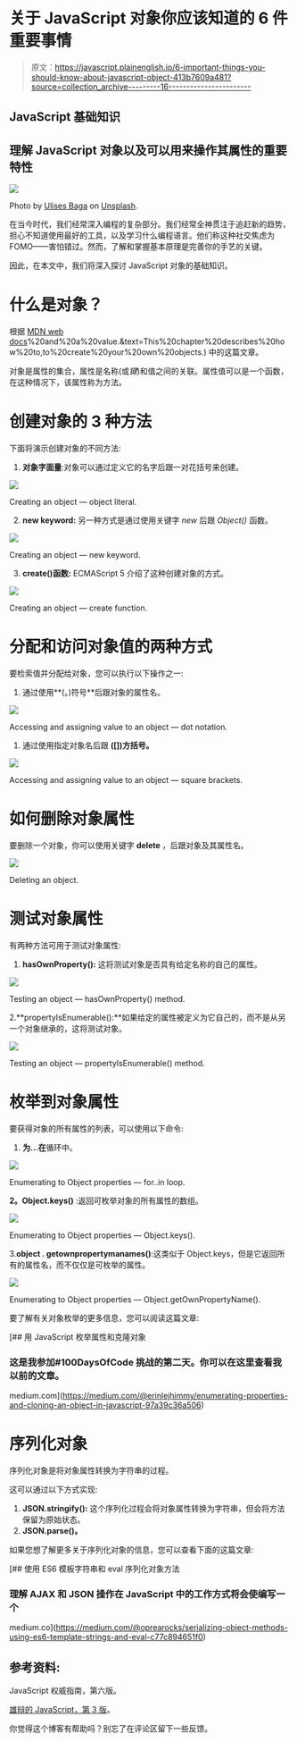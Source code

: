 # 关于 JavaScript 对象你应该知道的 6 件重要事情

> 原文：<https://javascript.plainenglish.io/6-important-things-you-should-know-about-javascript-object-413b7609a481?source=collection_archive---------16----------------------->

## JavaScript 基础知识

## 理解 JavaScript 对象以及可以用来操作其属性的重要特性

![](img/cd2266dc67f4dbda6cf82ddc7b069dd5.png)

Photo by [Ulises Baga](https://unsplash.com/@ulisesbaga?utm_source=unsplash&utm_medium=referral&utm_content=creditCopyText) on [Unsplash](https://unsplash.com/s/photos/javascript-objects?utm_source=unsplash&utm_medium=referral&utm_content=creditCopyText).

在当今时代，我们经常深入编程的复杂部分。我们经常全神贯注于追赶新的趋势，担心不知道使用最好的工具，以及学习什么编程语言。他们称这种社交焦虑为 FOMO——害怕错过。然而，了解和掌握基本原理是完善你的手艺的关键。

因此，在本文中，我们将深入探讨 JavaScript 对象的基础知识。

# 什么是对象？

根据 [MDN web docs](https://developer.mozilla.org/en-US/docs/Web/JavaScript/Guide/Working_with_Objects#:~:text=JavaScript%20is%20designed%20on%20a,or%20key)%20and%20a%20value.&text=This%20chapter%20describes%20how%20to,to%20create%20your%20own%20objects.) 中的这篇文章。

对象是属性的集合，属性是名称(或*键*)和值之间的关联。属性值可以是一个函数，在这种情况下，该属性称为方法。

# 创建对象的 3 种方法

下面将演示创建对象的不同方法:

1.  **对象字面量**:对象可以通过定义它的名字后跟一对花括号来创建。

![](img/6d73c663c7c83e80c114c0e903aff9c5.png)

Creating an object — object literal.

2. **new keyword:** 另一种方式是通过使用关键字 *new* 后跟 *Object()* 函数。

![](img/5f09a949c3eab9ee28594c311467e3b1.png)

Creating an object — new keyword.

3. **create()函数:** ECMAScript 5 介绍了这种创建对象的方式。

![](img/4d7a204282a4555ff7777edf997a1b51.png)

Creating an object — create function.

# **分配和访问对象值的两种方式**

要检索值并分配给对象，您可以执行以下操作之一:

1.  通过使用**(。)符号**后跟对象的属性名。

![](img/a77831e892bef4ad92bfd365fd5bfb88.png)

Accessing and assigning value to an object — dot notation.

1.  通过使用指定对象名后跟 **([])方括号。**

![](img/276676f6339cb8f42fbee4229f3a4c95.png)

Accessing and assigning value to an object — square brackets.

# 如何删除对象属性

要删除一个对象，你可以使用关键字 **delete** ，后跟对象及其属性名。

![](img/2ab6d4425c1772e130e27fdfc6d1efa7.png)

Deleting an object.

# 测试对象属性

有两种方法可用于测试对象属性:

1.  **hasOwnProperty():** 这将测试对象是否具有给定名称的自己的属性。

![](img/7bd93202c4692aac3bded3f67b2e3054.png)

Testing an object — hasOwnProperty() method.

2.**propertyIsEnumerable():**如果给定的属性被定义为它自己的，而不是从另一个对象继承的，这将测试对象。

![](img/5352a40b871b33a4a169ce04857bd683.png)

Testing an object — propertyIsEnumerable() method.

# 枚举到对象属性

要获得对象的所有属性的列表，可以使用以下命令:

1.  **为…在**循环中。

![](img/1337c0f1a1c0374520ac1f8889cd3cce.png)

Enumerating to Object properties — for..in loop.

**2。Object.keys()** :返回可枚举对象的所有属性的数组。

![](img/c4e74cbd4605f3f79a68d8b7b4f7c90d.png)

Enumerating to Object properties — Object.keys().

3.**object . getownpropertymanames()**:这类似于 Object.keys，但是它返回所有的属性名，而不仅仅是可枚举的属性。

![](img/bee80bc435d745664e769c4baece1e3d.png)

Enumerating to Object properties — Object.getOwnPropertyName().

要了解有关对象枚举的更多信息，您可以阅读这篇文章:

[](https://medium.com/@erinlejhimmy/enumerating-properties-and-cloning-an-object-in-javascript-97a39c36a506) [## 用 JavaScript 枚举属性和克隆对象

### 这是我参加#100DaysOfCode 挑战的第二天。你可以在这里查看我以前的文章。

medium.com](https://medium.com/@erinlejhimmy/enumerating-properties-and-cloning-an-object-in-javascript-97a39c36a506) 

# 序列化对象

序列化对象是将对象属性转换为字符串的过程。

这可以通过以下方式实现:

1.  **JSON.stringify():** 这个序列化过程会将对象属性转换为字符串，但会将方法保留为原始状态。
2.  **JSON.parse()。**

如果您想了解更多关于序列化对象的信息，您可以查看下面的这篇文章:

[](https://medium.com/@oprearocks/serializing-object-methods-using-es6-template-strings-and-eval-c77c894651f0) [## 使用 ES6 模板字符串和 eval 序列化对象方法

### 理解 AJAX 和 JSON 操作在 JavaScript 中的工作方式将会使编写一个

medium.co](https://medium.com/@oprearocks/serializing-object-methods-using-es6-template-strings-and-eval-c77c894651f0) 

## 参考资料:

JavaScript 权威指南，第六版。

[雄辩的 JavaScript，第 3 版](https://eloquentjavascript.net/)。

你觉得这个博客有帮助吗？别忘了在评论区留下一些反馈。